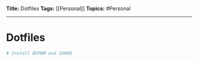 **Title:** Dotfiles
**Tags:** [[Personal]]
**Topics:** #Personal 

---
# Dotfiles
```sh
# Install BSPWM and SXHKD





```